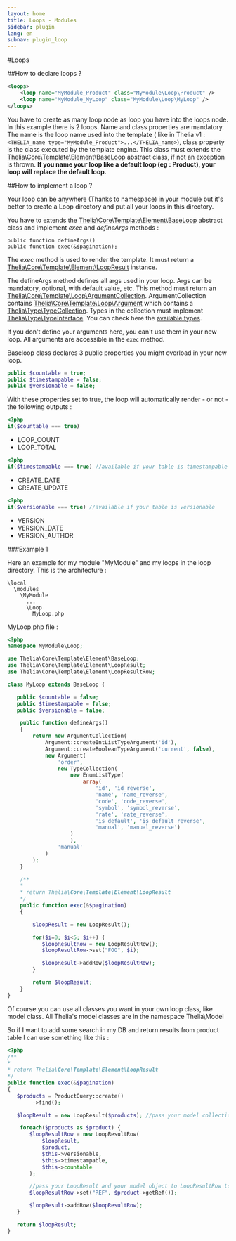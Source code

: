```yaml
---
layout: home
title: Loops - Modules
sidebar: plugin
lang: en
subnav: plugin_loop
---
```


#Loops

##How to declare loops ?

```xml
<loops>
    <loop name="MyModule_Product" class="MyModule\Loop\Product" />
    <loop name="MyModule_MyLoop" class="MyModule\Loop\MyLoop" />
</loops>
```

You have to create as many loop node as loop you have into the loops node. In this example there is 2 loops. Name and
class properties are mandatory. The name is the loop name used into the template ( like in Thelia v1 : ```<THELIA_name
type="MyModule_Product">...</THELIA_name>```), class property is the class executed by the template engine. This
class must extends the [Thelia\Core\Template\Element\BaseLoop](/api/class-Thelia.Tpex.Element.Loop.BaseLoop.html)
abstract class, if not an exception is thrown.
**If you name your loop like a default loop (eg : Product), your loop will replace the default loop.**

##How to implement a loop ?

Your loop can be anywhere (Thanks to namespace) in your module but it's better to create a Loop directory and put all your loops in this directory.

You have to extends the [Thelia\Core\Template\Element\BaseLoop](/api/class-Thelia.Tpex.Element.Loop.BaseLoop.html) abstract class and implement *exec* and *defineArgs* methods :

```
public function defineArgs()
public function exec(&$pagination);
```

The *exec* method is used to render the template. It must return a [Thelia\Core\Template\Element\LoopResult](/api/class-Thelia.Tpex.Element.Loop.BaseLoop.html) instance.

The defineArgs method defines all args used in your loop. Args can be mandatory, optional, with default value, etc. This method must return an [Thelia\Core\Template\Loop\ArgumentCollection](). ArgumentCollection contains [Thelia\Core\Template\Loop\Argument]() which contains a [Thelia\Type\TypeCollection](). Types in the collection must implement [Thelia\Type\TypeInterface](). You can check here the [available types](/documentation/features/types).

If you don't define your arguments here, you can't use them in your new loop. All arguments are accessible in the ```exec``` method.

Baseloop class declares 3 public properties you might overload in your new loop.

```php
public $countable = true;
public $timestampable = false;
public $versionable = false;
```

With these properties set to true, the loop will automatically render - or not - the following outputs :

```php
<?php
if($countable === true)
```

* LOOP_COUNT
* LOOP_TOTAL

```php
<?php
if($timestampable === true) //available if your table is timestampable
```

* CREATE_DATE
* CREATE_UPDATE

```php
<?php
if($versionable === true) //available if your table is versionable
```

* VERSION
* VERSION_DATE
* VERSION_AUTHOR

###Example 1

Here an example for my module "MyModule" and my loops in the loop directory. This is the architecture :

 ```
 \local
   \modules
     \MyModule
       ...
       \Loop
         MyLoop.php
 ```

 MyLoop.php file :

 ```php
 <?php
 namespace MyModule\Loop;

 use Thelia\Core\Template\Element\BaseLoop;
 use Thelia\Core\Template\Element\LoopResult;
 use Thelia\Core\Template\Element\LoopResultRow;

 class MyLoop extends BaseLoop {

    public $countable = false;
    public $timestampable = false;
    public $versionable = false;

     public function defineArgs()
     {
         return new ArgumentCollection(
             Argument::createIntListTypeArgument('id'),
             Argument::createBooleanTypeArgument('current', false),
             new Argument(
                 'order',
                 new TypeCollection(
                     new EnumListType(
                         array(
                             'id', 'id_reverse',
                             'name', 'name_reverse',
                             'code', 'code_reverse',
                             'symbol', 'symbol_reverse',
                             'rate', 'rate_reverse',
                             'is_default', 'is_default_reverse',
                             'manual', 'manual_reverse')
                     )
                     ),
                 'manual'
             )
         );
     }

     /**
     *
     * return Thelia\Core\Template\Element\LoopResult
     */
     public function exec(&$pagination)
     {

         $loopResult = new LoopResult();

         for($i=0; $i<5; $i++) {
            $loopResultRow = new LoopResultRow();
            $loopResultRow->set("FOO", $i);

            $loopResult->addRow($loopResultRow);
         }

         return $loopResult;
     }
 }

 ```

 Of course you can use all classes you want in your own loop class, like model class. All Thelia's model classes are in the
 namespace Thelia\Model

 So if I want to add some search in my DB and return results from product table I can use something like this :

 ```php
<?php
/**
*
* return Thelia\Core\Template\Element\LoopResult
*/
public function exec(&$pagination)
{
    $products = ProductQuery::create()
         ->find();

    $loopResult = new LoopResult($products); //pass your model collection to LoopResult to make the loop countable

     foreach($products as $product) {
        $loopResultRow = new LoopResultRow(
            $loopResult,
            $product,
            $this->versionable,
            $this->timestampable,
            $this->countable
        );

        //pass your LoopResult and your model object to LoopResultRow to make the loop countable/editable/timestampable
        $loopResultRow->set("REF", $product->getRef());

        $loopResult->addRow($loopResultRow);
    }

    return $loopResult;
}
```
